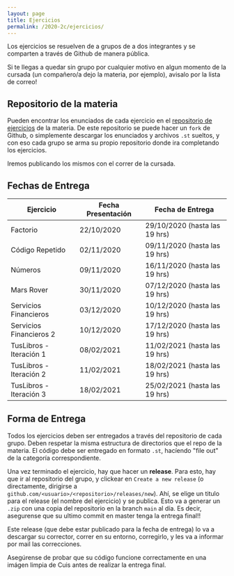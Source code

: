```yaml
---
layout: page
title: Ejercicios
permalink: /2020-2c/ejercicios/
---
```


Los ejercicios se resuelven de a grupos de a dos integrantes y se comparten a través de Github de manera pública.

Si te llegas a quedar sin grupo por cualquier motivo en algun momento de la cursada (un compañero/a dejo la materia, por ejemplo), avisalo por la lista de correo!

## Repositorio de la materia

Pueden encontrar los enunciados de cada ejercicio en el [repositorio de ejercicios](https://github.com/algoritmos-iii/ejercicios-2020-2c)
 de la materia. De este repositorio se puede hacer un `fork` de Github, o simplemente descargar los enunciados y archivos `.st` sueltos, y con eso cada grupo se arma su propio repositorio donde ira completando los ejercicios.
 
Iremos publicando los mismos con el correr de la cursada.

## Fechas de Entrega

| Ejercicio               |  Fecha Presentación  |  Fecha de Entrega              |
| ----------------------- | -------------------- | ------------------------------ |
| Factorio                |  22/10/2020          | 29/10/2020 (hasta las 19 hrs)  |
| Código Repetido         |  02/11/2020          | 09/11/2020 (hasta las 19 hrs)  |
| Números                 |  09/11/2020          | 16/11/2020 (hasta las 19 hrs)  |
| Mars Rover              |  30/11/2020          | 07/12/2020 (hasta las 19 hrs)  |
| Servicios Financieros   |  03/12/2020          | 10/12/2020 (hasta las 19 hrs)  |
| Servicios Financieros 2 |  10/12/2020          | 17/12/2020 (hasta las 19 hrs)  |
| TusLibros - Iteración 1 |  08/02/2021          | 11/02/2021 (hasta las 19 hrs)  |
| TusLibros - Iteración 2 |  11/02/2021          | 18/02/2021 (hasta las 19 hrs)  |
| TusLibros - Iteración 3 |  18/02/2021          | 25/02/2021 (hasta las 19 hrs)  |

## Forma de Entrega

Todos los ejercicios deben ser entregados a través del repositorio de cada grupo. Deben respetar la misma estructura de directorios que el repo de la materia. El código debe ser entregado en formato `.st`, hacíendo "file out" de la categoría correspondiente.

Una vez terminado el ejercicio, hay que hacer un **release**. Para esto, hay que ir al repositorio del grupo, y clickear en `Create a new release` (o directamente, dirigirse a `github.com/<usuario>/<repositorio>/releases/new`). Ahí, se elige un titulo para el release (el nombre del ejercicio) y se publica. Esto va a generar un `.zip` con una copia del repositorio en la branch `main` al día. Es decir, asegurense que su ultimo commit en master tenga la entrega final!!

Este release (que debe estar publicado para la fecha de entrega) lo va a descargar su corrector, correr en su entorno, corregirlo, y les va a informar por mail las correcciones.

Asegúrense de probar que su código funcione correctamente en una imágen limpia de Cuis antes de realizar la entrega final.
